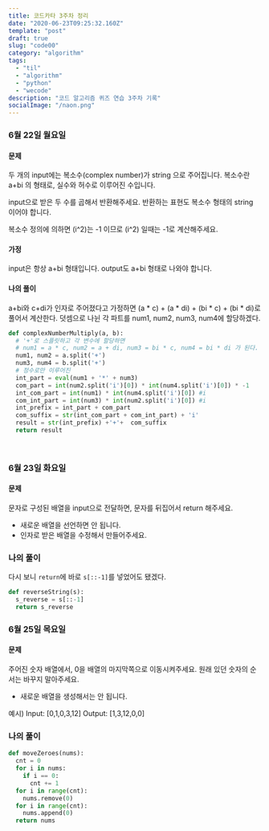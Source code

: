 ```yaml
---
title: 코드카타 3주차 정리
date: "2020-06-23T09:25:32.160Z"
template: "post"
draft: true
slug: "code00"
category: "algorithm"
tags:
  - "til"
  - "algorithm"
  - "python"
  - "wecode"
description: "코드 알고리즘 퀴즈 연습 3주차 기록"
socialImage: "/naon.png"
---
```


### 6월 22일 월요일
#### 문제
두 개의 input에는 복소수(complex number)가 string 으로 주어집니다.
복소수란 a+bi 의 형태로, 실수와 허수로 이루어진 수입니다.

input으로 받은 두 수를 곱해서 반환해주세요.
반환하는 표현도 복소수 형태의 string 이어야 합니다.

복소수 정의에 의하면 (i^2)는 -1 이므로 (i^2) 일때는 -1로 계산해주세요.

#### 가정
input은 항상 a+bi 형태입니다.
output도 a+bi 형태로 나와야 합니다.

#### 나의 풀이
a+bi와 c+di가 인자로 주어졌다고 가정하면 (a * c) + (a * di) + (bi * c) + (bi * di)로 풀어서 계산한다.
덧셈으로 나뉜 각 파트를 num1, num2, num3, num4에 할당하겠다.

```python
def complexNumberMultiply(a, b):
  # '+'로 스플릿하고 각 변수에 할당하면
  # num1 = a * c, num2 = a + di, num3 = bi * c, num4 = bi * di 가 된다.
  num1, num2 = a.split('+')
  num3, num4 = b.split('+')
  # 정수로만 이루어진 
  int_part = eval(num1 + '*' + num3)
  com_part = int(num2.split('i')[0]) * int(num4.split('i')[0]) * -1
  int_com_part = int(num1) * int(num4.split('i')[0]) #i
  com_int_part = int(num3) * int(num2.split('i')[0]) #i
  int_prefix = int_part + com_part
  com_suffix = str(int_com_part + com_int_part) + 'i'
  result = str(int_prefix) +'+'+  com_suffix
  return result
```

<br>

### 6월 23일 화요일
#### 문제
문자로 구성된 배열을 input으로 전달하면, 문자를 뒤집어서 return 해주세요.
* 새로운 배열을 선언하면 안 됩니다.
* 인자로 받은 배열을 수정해서 만들어주세요.

### 나의 풀이
다시 보니 `return`에 바로 `s[::-1]`를 넣었어도 됐겠다.

```python
def reverseString(s):
  s_reverse = s[::-1]
  return s_reverse
```

### 6월 25일 목요일
#### 문제
주어진 숫자 배열에서, 0을 배열의 마지막쪽으로 이동시켜주세요.
원래 있던 숫자의 순서는 바꾸지 말아주세요.
* 새로운 배열을 생성해서는 안 됩니다.

예시)
Input: [0,1,0,3,12]
Output: [1,3,12,0,0]

### 나의 풀이

```python
def moveZeroes(nums):
  cnt = 0
  for i in nums:
    if i == 0:
      cnt += 1
  for i in range(cnt):
    nums.remove(0)
  for i in range(cnt):
    nums.append(0)
  return nums
```
